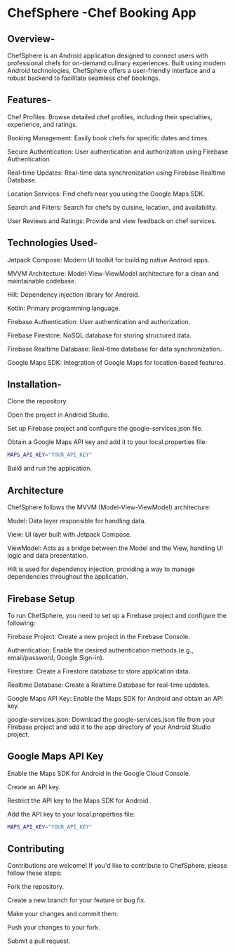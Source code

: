 # ChefSphere -Chef Booking App

## Overview-
ChefSphere is an Android application designed to connect users with professional chefs for on-demand culinary experiences. Built using modern Android technologies, ChefSphere offers a user-friendly interface and a robust backend to facilitate seamless chef bookings.

## Features-
Chef Profiles: Browse detailed chef profiles, including their specialties, experience, and ratings.

Booking Management: Easily book chefs for specific dates and times.

Secure Authentication: User authentication and authorization using Firebase Authentication.

Real-time Updates: Real-time data synchronization using Firebase Realtime Database.

Location Services: Find chefs near you using the Google Maps SDK.

Search and Filters: Search for chefs by cuisine, location, and availability.

User Reviews and Ratings: Provide and view feedback on chef services.



## Technologies Used-
Jetpack Compose: Modern UI toolkit for building native Android apps.

MVVM Architecture: Model-View-ViewModel architecture for a clean and maintainable codebase.

Hilt: Dependency injection library for Android.

Kotlin: Primary programming language.

Firebase Authentication: User authentication and authorization.

Firebase Firestore: NoSQL database for storing structured data.

Firebase Realtime Database: Real-time database for data synchronization.

Google Maps SDK: Integration of Google Maps for location-based features.




## Installation-
Clone the repository.

Open the project in Android Studio.

Set up Firebase project and configure the google-services.json file.

Obtain a Google Maps API key and add it to your local.properties file:
```bash
MAPS_API_KEY="YOUR_API_KEY"
```

Build and run the application.



## Architecture
ChefSphere follows the MVVM (Model-View-ViewModel) architecture:

Model: Data layer responsible for handling data.

View: UI layer built with Jetpack Compose.

ViewModel: Acts as a bridge between the Model and the View, handling UI logic and data presentation.

Hilt is used for dependency injection, providing a way to manage dependencies throughout the application.


## Firebase Setup
To run ChefSphere, you need to set up a Firebase project and configure the following:

Firebase Project: Create a new project in the Firebase Console.

Authentication: Enable the desired authentication methods (e.g., email/password, Google Sign-in).

Firestore: Create a Firestore database to store application data.

Realtime Database: Create a Realtime Database for real-time updates.

Google Maps API Key: Enable the Maps SDK for Android and obtain an API key.

google-services.json: Download the google-services.json file from your Firebase project and add it to the app directory of your Android Studio project.


## Google Maps API Key
Enable the Maps SDK for Android in the Google Cloud Console.

Create an API key.

Restrict the API key to the Maps SDK for Android.

Add the API key to your local.properties file:
```bash
MAPS_API_KEY="YOUR_API_KEY"
```


## Contributing
Contributions are welcome! If you'd like to contribute to ChefSphere, please follow these steps:

Fork the repository.

Create a new branch for your feature or bug fix.

Make your changes and commit them.

Push your changes to your fork.

Submit a pull request.

